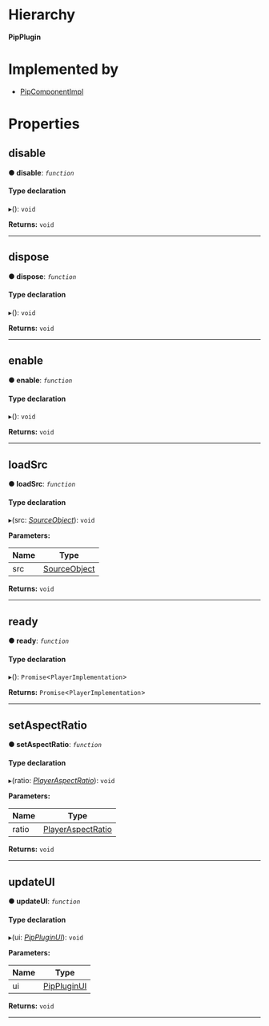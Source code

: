 

# Hierarchy

**PipPlugin**

# Implemented by

* [PipComponentImpl](../classes/pipplugin.pipcomponentimpl.md)

# Properties

<a id="disable"></a>

##  disable

**● disable**: *`function`*

#### Type declaration
▸(): `void`

**Returns:** `void`

___
<a id="dispose"></a>

##  dispose

**● dispose**: *`function`*

#### Type declaration
▸(): `void`

**Returns:** `void`

___
<a id="enable"></a>

##  enable

**● enable**: *`function`*

#### Type declaration
▸(): `void`

**Returns:** `void`

___
<a id="loadsrc"></a>

##  loadSrc

**● loadSrc**: *`function`*

#### Type declaration
▸(src: *[SourceObject](annotoplayer.sourceobject.md)*): `void`

**Parameters:**

| Name | Type |
| ------ | ------ |
| src | [SourceObject](annotoplayer.sourceobject.md) |

**Returns:** `void`

___
<a id="ready"></a>

##  ready

**● ready**: *`function`*

#### Type declaration
▸(): `Promise`<`PlayerImplementation`>

**Returns:** `Promise`<`PlayerImplementation`>

___
<a id="setaspectratio"></a>

##  setAspectRatio

**● setAspectRatio**: *`function`*

#### Type declaration
▸(ratio: *[PlayerAspectRatio](../modules/annotoplayer.md#playeraspectratio)*): `void`

**Parameters:**

| Name | Type |
| ------ | ------ |
| ratio | [PlayerAspectRatio](../modules/annotoplayer.md#playeraspectratio) |

**Returns:** `void`

___
<a id="updateui"></a>

##  updateUI

**● updateUI**: *`function`*

#### Type declaration
▸(ui: *[PipPluginUI](pipplugin.pippluginui.md)*): `void`

**Parameters:**

| Name | Type |
| ------ | ------ |
| ui | [PipPluginUI](pipplugin.pippluginui.md) |

**Returns:** `void`

___

